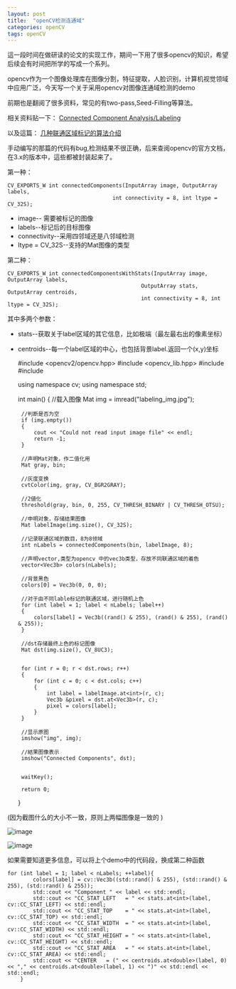 ```yaml
---
layout: post
title:  "openCV检测连通域"
categories: openCV
tags: openCV
---
```





這一段时间在做研读的论文的实现工作，期间一下用了很多opencv的知识，希望后续会有时间把所学的写成一个系列。

opencv作为一个图像处理库在图像分割，特征提取，人脸识别，计算机视觉领域中应用广泛，今天写一个关于采用opencv对图像连通域检测的demo

前期也是翻阅了很多资料，常见的有two-pass,Seed-Filling等算法。

相关资料贴一下：
[Connected Component Analysis/Labeling](http://blog.csdn.net/icvpr/article/details/10259577)

以及這篇：
[几种联通区域标记的算法介绍](hhttp://blog.skyoung.org/2013/08/15/connected-component-labeling/)


手动编写的那篇的代码有bug,检测结果不很正确，后来查阅opencv的官方文档，在3.x的版本中，這些都被封装起来了。

第一种：
        
    CV_EXPORTS_W int connectedComponents(InputArray image, OutputArray labels,
                                     int connectivity = 8, int ltype = CV_32S);

- image-- 需要被标记的图像
- labels--标记后的目标图像
- connectivity--采用四邻域还是八邻域检测
-  ltype = CV_32S--支持的Mat图像的类型

第二种：

    CV_EXPORTS_W int connectedComponentsWithStats(InputArray image, OutputArray labels,
                                              OutputArray stats, OutputArray centroids,
                                              int connectivity = 8, int ltype = CV_32S);

其中多两个参数：

-   stats--获取关于label区域的其它信息，比如极端（最左最右出的像素坐标）
-  centroids--每一个label区域的中心，也包括背景label.返回一个(x,y)坐标

 

    
    
    #include <opencv2/opencv.hpp>
    #include <opencv_lib.hpp>
    #include <iostream>
    #include <vector>

    using namespace cv;
    using namespace std;
    
    int main()
    {
        //载入图像
        Mat img = imread("labeling_img.jpg");
    
        //判断是否为空
        if (img.empty())
        {
            cout << "Could not read input image file" << endl;
            return -1;
        }
    
        //声明Mat对象，作二值化用
        Mat gray, bin;
    
        //灰度变换
        cvtColor(img, gray, CV_BGR2GRAY);
    
        //2値化
        threshold(gray, bin, 0, 255, CV_THRESH_BINARY | CV_THRESH_OTSU);
    
        //申明对象，存储结果图像
        Mat labelImage(img.size(), CV_32S);
    
        //记录联通区域的数目，8为8领域
        int nLabels = connectedComponents(bin, labelImage, 8);
    
        //声明vector,类型为opencv 中的vec3b类型，存放不同联通区域的着色
        vector<Vec3b> colors(nLabels);
    
        //背景黑色
        colors[0] = Vec3b(0, 0, 0);
    
        //对于由不同lable标记的联通区域，进行随机上色
        for (int label = 1; label < nLabels; label++)
        {
            colors[label] = Vec3b((rand() & 255), (rand() & 255), (rand() & 255));
        }
    
        //dst存储最终上色的标记图像
        Mat dst(img.size(), CV_8UC3);
    
    
        for (int r = 0; r < dst.rows; r++)
        {
            for (int c = 0; c < dst.cols; c++)
            {
                int label = labelImage.at<int>(r, c);
                Vec3b &pixel = dst.at<Vec3b>(r, c);
                pixel = colors[label];
            }
        }
    
        //显示原图
        imshow("img", img);
    
        //結果图像表示
        imshow("Connected Components", dst);
    
        
        waitKey();
    
        return 0;
        
    }
    


(因为截图什么的大小不一致，原则上两幅图像是一致的 )

![image](http://7xq62e.com1.z0.glb.clouddn.com/web_spider(2)input.png)

![image](http://7xq62e.com1.z0.glb.clouddn.com/web_spider(2)output.png)

如果需要知道更多信息，可以将上个demo中的代码段，换成第二种函数

    for (int label = 1; label < nLabels; ++label){
    		colors[label] = cv::Vec3b((std::rand() & 255), (std::rand() & 255), (std::rand() & 255));
    		std::cout << "Component " << label << std::endl;
    		std::cout << "CC_STAT_LEFT   = " << stats.at<int>(label, cv::CC_STAT_LEFT) << std::endl;
    		std::cout << "CC_STAT_TOP    = " << stats.at<int>(label, cv::CC_STAT_TOP) << std::endl;
    		std::cout << "CC_STAT_WIDTH  = " << stats.at<int>(label, cv::CC_STAT_WIDTH) << std::endl;
    		std::cout << "CC_STAT_HEIGHT = " << stats.at<int>(label, cv::CC_STAT_HEIGHT) << std::endl;
    		std::cout << "CC_STAT_AREA   = " << stats.at<int>(label, cv::CC_STAT_AREA) << std::endl;
    		std::cout << "CENTER   = (" << centroids.at<double>(label, 0) << "," << centroids.at<double>(label, 1) << ")" << std::endl << std::endl;
    	}
    	
